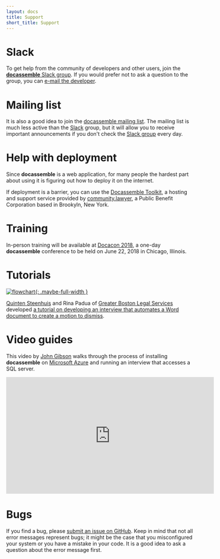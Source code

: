 ```yaml
---
layout: docs
title: Support
short_title: Support
---
```


# Slack

To get help from the community of developers and other users, join the
[**docassemble** Slack group].  If you would prefer not to ask a
question to the group, you can [e-mail the developer].

# Mailing list

It is also a good idea to join the [docassemble mailing list].  The
mailing list is much less active than the [Slack] group, but it will
allow you to receive important announcements if you don't check the
[Slack group] every day.

# Help with deployment

Since **docassemble** is a web application, for many people the
hardest part about using it is figuring out how to deploy it on the
internet.

If deployment is a barrier, you can use the [Docassemble Toolkit], a
hosting and support service provided by [community.lawyer], a Public
Benefit Corporation based in Brookyln, New York.

# Training

In-person training will be available at [Docacon 2018], a one-day
**docassemble** conference to be held on June 22, 2018 in Chicago,
Illinois.

# Tutorials

[![flowchart](https://gblsma.github.io/docassemble-MotionTutorial/images/docassemble-workflow.png){: .maybe-full-width }](https://gblsma.github.io/docassemble-MotionTutorial/)

[Quinten Steenhuis] and Rina Padua of [Greater Boston Legal Services]
developed [a tutorial on developing an interview that automates a Word
document to create a motion to dismiss](https://gblsma.github.io/docassemble-MotionTutorial/).

# Video guides

This video by [John Gibson](https://www.youtube.com/channel/UC8iZ3ft6Ipg4IYdQtEUtiZw)
walks through the process of installing **docassemble** on [Microsoft
Azure] and running an interview that accesses a SQL server.

<iframe width="560" height="315" src="https://www.youtube.com/embed/1lfufLU5N7w" frameborder="0" allow="autoplay; encrypted-media" allowfullscreen></iframe>

# Bugs 

If you find a bug, please [submit an issue on GitHub].  Keep in mind
that not all error messages represent bugs; it might be the case that
you misconfigured your system or you have a mistake in your code.  It
is a good idea to ask a question about the error message first.

[Docacon 2018]: https://twitter.com/search?q=%23docacon18
[Microsoft Azure]: https://azure.microsoft.com/
[Slack]: https://slack.com
[submit an issue on GitHub]: https://github.com/jhpyle/docassemble/issues
[docassemble mailing list]: https://mail.python.org/mm3/mailman3/lists/docassemble.python.org/
[e-mail the developer]: mailto:jhpyle@gmail.com
[**docassemble** Slack group]: https://join.slack.com/t/docassemble/shared_invite/enQtMjQ0Njc1NDk0NjU2LTAzYzY5NWExMzUxNTNhNjUyZjRkMDg0NGE2Yjc2YjI0OGNlMTcwNjhjYzRhMjljZWU0MTI2N2U0MTFlM2ZjNzg
[Slack group]: https://join.slack.com/t/docassemble/shared_invite/enQtMjQ0Njc1NDk0NjU2LTAzYzY5NWExMzUxNTNhNjUyZjRkMDg0NGE2Yjc2YjI0OGNlMTcwNjhjYzRhMjljZWU0MTI2N2U0MTFlM2ZjNzg
[Quinten Steenhuis]: https://www.nonprofittechy.com/blog/
[Rina Padua]: https://github.com/Rinapadua
[Greater Boston Legal Services]: https://www.gbls.org/
[Docassemble Toolkit]: https://community.lawyer/docassemble
[community.lawyer]: https://community.lawyer/

